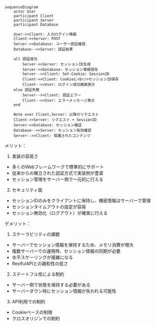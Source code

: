 ```mermaid
sequenceDiagram
    actor User
    participant Client
    participant Server
    participant Database
    
    User->>Client: 入力ログイン情報
    Client->>Server: POST
    Server->>Database: ユーザー認証確認
    Database-->>Server: 認証結果
    
    alt 認証成功
        Server->>Server: セッションID生成
        Server->>Database: セッション情報保存
        Server-->>Client: Set-Cookie: SessionID
        Client->>Client: Cookieに<br/>セッションID保存
        Client-->>User: ログイン成功画面表示
    else 認証失敗
        Server-->>Client: 認証エラー
        Client-->>User: エラーメッセージ表示
    end
    
    Note over Client,Server: 以降のリクエスト
    Client->>Server: リクエスト + SessionID
    Server->>Database: セッション検証
    Database-->>Server: セッション有効確認
    Server-->>Client: 保護されたコンテンツ
```

メリット：
1. 実装の容易さ
- 多くのWebフレームワークで標準的にサポート
- 従来からの確立された認証方式で実装例が豊富
- セッション管理をサーバー側で一元的に行える

2. セキュリティ面
- セッションIDのみをクライアントに保持し、機密情報はサーバーで管理
- セッションタイムアウトの設定が容易
- セッション無効化（ログアウト）が確実に行える

デメリット：
1. スケーラビリティの課題
- サーバーでセッション情報を保持するため、メモリ消費が増大
- 複数サーバーでの運用時、セッション情報の同期が必要
- 水平スケーリングが複雑になる
- RestfulAPIとの親和性の低さ

2. ステートフル性による制約
- サーバー側で状態を保持する必要がある
- サーバーダウン時にセッション情報が失われる可能性

3. API利用での制約
- Cookieベースの制限
- クロスオリジンでの制約